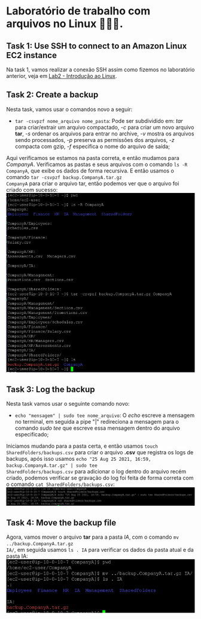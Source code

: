 # Laboratório de trabalho com arquivos no Linux 📄📁🐧.


## Task 1: Use SSH to connect to an Amazon Linux EC2 instance

Na task 1, vamos realizar a conexão SSH assim como fizemos no laboratório anterior, veja em [Lab2 - Introdução ao Linux](https://github.com/RodrigoArraes07/Labs-AWS/blob/main/Lab2-IntroducaoLinux/README.md).

## Task 2: Create a backup

Nesta task, vamos usar o comandos novo a seguir: <br>
- <code>tar -csvpzf nome_arquivo nome_pasta</code>: Pode ser subdividido em: *tar* para criar/extrair um arquivo compactado, *-c* para criar um novo arquivo **tar**, *-s* ordenar os arquivos para entrar no archive, *-v* mostra os arquivos sendo processados, *-p* preserva as permissões dos arquivos, *-z* compacta com gzip, *-f* especifica o nome do arquivo de saída; <br>

Aqui verificamos se estamos na pasta correta, e então mudamos para *CompanyA*. Verificamos as pastas e seus arquivos com o comando <code>ls -R CompanyA</code>, que exibe os dados de forma recursiva. E então usamos o comando <code>tar -csvpzf backup.CompanyA.tar.gz CompanyA</code> para criar o arquivo tar, então podemos ver que o arquivo foi criado com sucesso: <br>
![](images/2025-09-17-10-31-22.png)

## Task 3: Log the backup

Nesta task vamos usar o seguinte comando novo: <br>
- <code>echo "mensagem" | sudo tee nome_arquivo</code>: O *echo* escreve a mensagem no terminal, em seguida a pipe "|" redireciona a mensagem para o comando *sudo tee* que escreve essa mensagem dentro do arquivo especificado; <br>

Iniciamos mudando para a pasta certa, e então usamos <code>touch SharedFolders/backups.csv</code> para criar o arquivo **.csv** que registra os logs de backups, após isso usamos <code>echo "25 Aug 25 2021, 16:59, backup.CompanyA.tar.gz" | sudo tee SharedFolders/backups.csv</code> para adicionar o log dentro do arquivo recém criado, podemos verificar se gravação do log foi feita de forma correta com o comando <code>cat SharedFolders/backups.csv</code>: <br>
![](images/2025-09-17-10-34-46.png)

## Task 4: Move the backup file

Agora, vamos mover o arquivo **tar** para a pasta *IA*, com o comando <code>mv ../backup.CompanyA.tar.gz IA/</code>, em seguida usamos <code>ls . IA</code> para verificar os dados da pasta atual e da pasta IA: <br>
![](images/2025-09-17-10-38-26.png)